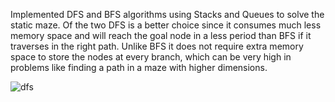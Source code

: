 Implemented DFS and BFS algorithms using Stacks and Queues to solve the static maze. Of the two DFS is a better choice since it consumes much less memory space and will reach the goal node in a less period than BFS if it traverses in the right path. Unlike BFS it does not require extra memory space to store the nodes at every branch, which can be very high in problems like finding a path in a maze with higher dimensions.



![dfs](https://github.com/siddhkasera/Fire-Maze/assets/58352099/9483ef5a-1079-4859-b37d-339f6002e3ed)
